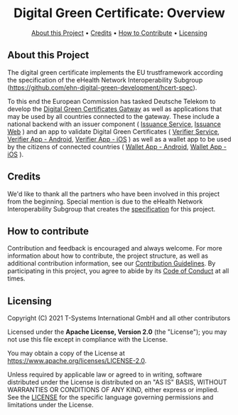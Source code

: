 <h1 align="center">
 Digital Green Certificate: Overview
</h1>

<p align="center">
    <a href="#about-this-project">About this Project</a> •
    <a href="#credits">Credits</a> •
    <a href="#how-to-contribute">How to Contribute</a> •
    <a href="#licensing">Licensing</a>
</p>


## About this Project

The digital green certificate implements the EU trustframework according the specification of the eHealth Network Interoperability Subgroup (https://github.com/ehn-digital-green-development/hcert-spec). 

To this end the European Commission has tasked Deutsche Telekom to develop the [Digital Green Certificates Gatway](https://github.com/eu-digital-green-certificates/dgc-gateway) as well as applications that may be used by all countries connected to the gateway. These include a national backend with an issuer component ( [Issuance Service](https://github.com/eu-digital-green-certificates/dgca-issuance-service), [Issuance Web](https://github.com/eu-digital-green-certificates/dgca-issuance-web) ) and an app to validate Digital Green Certificates ( [Verifier Service](https://github.com/eu-digital-green-certificates/dgca-verifier-service), [Verifier App - Android](https://github.com/eu-digital-green-certificates/dgca-verifier-app-android), [Verifier App - iOS](https://github.com/eu-digital-green-certificates/dgca-verifier-app-ios) ) as well as a wallet app to be used by the citizens of connected countries ( [Wallet App - Android](https://github.com/eu-digital-green-certificates/dgca-wallet-app-android), [Wallet App - iOS](https://github.com/eu-digital-green-certificates/dgca-wallet-app-ios) ).


## Credits

We'd like to thank all the partners who have been involved in this project from the beginning. Special mention is due to the eHealth Network Interoperability Subgroup that creates the [specification](https://github.com/ehn-digital-green-development/hcert-spec) for this project. 


## How to contribute  

Contribution and feedback is encouraged and always welcome. For more information about how to contribute, the project structure, as well as additional contribution information, see our [Contribution Guidelines](./CONTRIBUTING.md). By participating in this project, you agree to abide by its [Code of Conduct](./CODE_OF_CONDUCT.md) at all times.

## Licensing

Copyright (C) 2021 T-Systems International GmbH and all other contributors

Licensed under the **Apache License, Version 2.0** (the "License"); you may not use this file except in compliance with the License.

You may obtain a copy of the License at https://www.apache.org/licenses/LICENSE-2.0.

Unless required by applicable law or agreed to in writing, software distributed under the License is distributed on an "AS IS" BASIS, WITHOUT WARRANTIES OR CONDITIONS OF ANY KIND, either express or implied. See the [LICENSE](./LICENSE) for the specific language governing permissions and limitations under the License.
